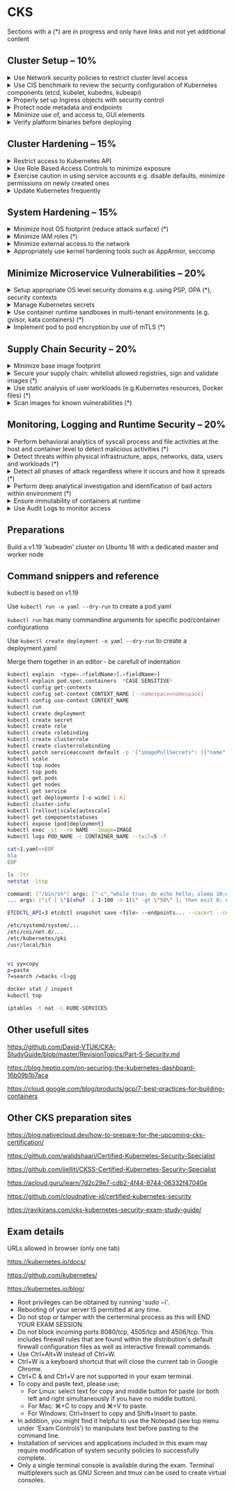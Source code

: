 # CKS

Sections with a (*) are in progress and only have links and not yet additional content

## Cluster Setup – 10%

<details><summary>Use Network security policies to restrict cluster level access</summary>

```bash
kubectl explain NetworkPolicy.spec
```

NetworkPolicy's are applied to a namespace. The spec.podSelector defines criteria for the namespace.

Default deny all ingress

```yaml
apiVersion: networking.k8s.io/v1
kind: NetworkPolicy
metadata:
  name: default-deny-ingress
spec:
  podSelector: {}
  policyTypes:
  - Ingress
```

Default allow all ingress

```yaml
apiVersion: networking.k8s.io/v1
kind: NetworkPolicy
metadata:
  name: allow-all-ingress
spec:
  podSelector: {}
  ingress:
  - {}
  policyTypes:
  - Ingress
```

Default deny all egress

```yaml
apiVersion: networking.k8s.io/v1
kind: NetworkPolicy
metadata:
  name: default-deny-egress
spec:
  podSelector: {}
  policyTypes:
  - Egress
```

Default allow all egress

```yaml
apiVersion: networking.k8s.io/v1
kind: NetworkPolicy
metadata:
  name: allow-all-egress
spec:
  podSelector: {}
  egress:
  - {}
  policyTypes:
  - Egress
```

Deny all ingress & egress

```yaml
apiVersion: networking.k8s.io/v1
kind: NetworkPolicy
metadata:
  name: default-deny-all
spec:
  podSelector: {}
  policyTypes:
  - Ingress
  - Egress
```

Real world example

```yaml
apiVersion: networking.k8s.io/v1
kind: NetworkPolicy
metadata:
  name: allow-microservice-to-microservice
spec:
  podSelector:
    matchLabels: 
      application: one4all
  policyTypes:
  - Ingress
  ingress:
    - from:
      - podSelector:
          matchLabels:
            application: one4all
      ports:
      - protocol: TCP
        port: 6000
      - protocol: TCP
        port: 5000
```

<https://kubernetes.io/docs/concepts/services-networking/network-policies/>

<https://kubernetes.io/docs/tasks/administer-cluster/securing-a-cluster/>

<https://kubernetes.io/docs/tasks/administer-cluster/declare-network-policy/>

<https://kubernetes.io/blog/2017/10/enforcing-network-policies-in-kubernetes/>

<https://kubernetes.io/docs/tasks/administer-cluster/securing-a-cluster/>

</details>

<details><summary>Use CIS benchmark to review the security configuration of Kubernetes components (etcd, kubelet, kubedns, kubeapi)</summary>

CIS Kubernetes Benchmark v1.6.0

<https://learn.cisecurity.org/l/799323/2020-07-22/28v4r>

<https://cloud.google.com/kubernetes-engine/docs/concepts/cis-benchmarks>

<https://www.cisecurity.org/benchmark/kubernetes/>

<https://docs.microsoft.com/en-us/microsoft-365/compliance/offering-cis-benchmark>

<https://github.com/aquasecurity/kube-bench#running-kube-bench>

<https://cloud.google.com/kubernetes-engine/docs/concepts/cis-benchmarks#default-values>

</details>

<details><summary>Properly set up Ingress objects with security control</summary>

```yaml
apiVersion: extensions/v1beta1
kind: Ingress
metadata:
  name: ingress
  annotations:
    nginx.org/rewrites: "serviceName=srvmdex rewrite=/"
    ingress.kubernetes.io/ssl-redirect: "false"
    kubernetes.io/ingress.class: {{ .Values.ingressclass }}
    nginx.org/websocket-services: "srvcmps-websocketservice"
spec:
  tls:
  - hosts:
      {{- range .Values.ingresshosts }}
        - {{ . | quote }}
      {{- end }}
    secretName: ingresswildcardcert
  rules:
  - host: {{ .Values.ingresshostinternal | quote }}
    http:
      paths:
      - path: /
        backend:
          serviceName: srvcmps
          servicePort: 80
```

<https://kubernetes.io/docs/concepts/services-networking/ingress/>

<https://kubernetes.io/docs/concepts/services-networking/ingress-controllers/>

<https://kubernetes.io/docs/tasks/access-application-cluster/ingress-minikube/>

<https://kubernetes.io/docs/concepts/services-networking/ingress/#tls>

</details>

<details><summary>Protect node metadata and endpoints</summary>

Implement taints & tolerations to place workload

Implement nodeselector to place workload

Implement networksecuritypolicy to prevent access to metadata endpoint

Example code to get metadata on Azure
```bash
curl -H Metadata:true "http://169.254.169.254/metadata/instance?api-version=2020-06-01"
wget -qO- --header="Metadata:true" "http://169.254.169.254/metadata/instance?api-version=2020-06-01"
```

Create network policy file

```yaml
apiVersion: networking.k8s.io/v1
kind: NetworkPolicy
metadata:
  name: deny-specific-endpoint
spec:
  podSelector: {}
  policyTypes:
  - Egress
  egress:
  - to:
    - ipBlock:
        cidr: 0.0.0.0/0
        except:
        - 169.254.169.254/32
```

Create namespace `kubectl create ns test`

Apply policy `kubectl apply -f <file> -n test`

Run a busybox pod `kubectl run wget --image=busybox:1.28 -n test -it --rm /bin/sh`

Test

```bash
wget ...
```

Other links:

<https://kubernetes.io/blog/2016/03/how-container-metadata-changes-your-point-of-view/>

<https://blog.cloud66.com/setting-up-secure-endpoints-in-kubernetes/>

<https://cloud.google.com/kubernetes-engine/docs/how-to/protecting-cluster-metadata>

<https://kubernetes.io/docs/tasks/administer-cluster/securing-a-cluster/#restricting-cloud-metadata-api-access>

<https://docs.aws.amazon.com/AWSEC2/latest/UserGuide/instancedata-data-retrieval.html>

<https://docs.aws.amazon.com/eks/latest/userguide/restrict-ec2-credential-access.html>

</details>

<details><summary>Minimize use of, and access to, GUI elements</summary>

<https://kubernetes.io/docs/tasks/access-application-cluster/web-ui-dashboard/>

<https://blog.heptio.com/on-securing-the-kubernetes-dashboard-16b09b1b7aca>

Create AKS cluster

```bash
az group create -n rg002 -l westeurope
az aks create -n aks002 -g rg002 --node-count 1 -k 1.19.0
az aks get-credentials -n aks002 -g rg002 --admin
az aks install-cli --client-version 1.19.0
copy .azure-kubectl\kubectl.exe c:\SHORTCUTS
kubectl version
```

name: clusterAdmin_rg002_aks002 
organization: system:masters

decode cert `openssl x509 -in cert.crt -text -noout`

Run `kubectl proxy`

Go to <http://localhost:8001/api/v1/namespaces/kube-system/services/https:kubernetes-dashboard:/proxy/#/login>

Clean up

```bash
az group delete -g rg002 --no-wait -y
```

To secure the dashboard

DO NOT SET THE SERVICE TO TYPE LOAD BALANCER

```
kube-system   kubernetes-dashboard        ClusterIP   10.0.145.168   <none>        443/TCP         21m
```

ALTERNATIVE WAY TO ACCESS DASHBOARD

`kubectl port-forward service/kubernetes-dashboard -n kube-system 8443:443`

<https://localhost:8443>

```
kubectl get serviceAccounts <service-account-name> -n <namespace> -o=jsonpath={.secrets[*].name}
kubectl get secret <service-account-secret-name> -n <namespace> -o json

kubectl get serviceAccounts kubernetes-dashboard -n kube-system -o=jsonpath={.secrets[*].name}
kubectl get secret kubernetes-dashboard-token-nxd89 -n kube-system -o json
```

IMPLEMENT RBAC

LIMIT ACCESS FROM THE kubernetes-dashboard SERVICE ACCOUNT

`kubectl get clusterrolebinding kubernetes-dashboard -o yaml`

```yaml
rules:
- apiGroups:
  - metrics.k8s.io
  resources:
  - pods
  - nodes
  verbs:
  - get
  - list
  - watch
```


</details>

<details><summary>Verify platform binaries before deploying</summary>

```bash
echo -n "bla" | sha256sum
cat <binary> | sha256sum
cat <binary> | sha512sum
```

<https://github.com/kubernetes/kubernetes/releases>

<https://kubernetes.io/docs/setup/release/notes/#client-binaries>

<https://kubernetes.io/docs/tasks/tools/install-kubectl/>

```bash
curl -LO "https://storage.googleapis.com/kubernetes-release/release/$(curl -s https://storage.googleapis.com/kubernetes-release/release/stable.txt)/bin/linux/amd64/kubectl"
curl -LO https://storage.googleapis.com/kubernetes-release/release/v1.19.0/bin/linux/amd64/kubectl
```
</details>

## Cluster Hardening – 15%

<details><summary>Restrict access to Kubernetes API</summary>

```bash
kubectl create clusterrole
kubectl create role
kubectl create clusterrolebinding
kubectl create rolebinding
```

```bash
kubectl create serviceaccount podreader
kubectl create role pod-reader --verb=get --verb=list --verb=watch --resource=pods
kubectl create rolebinding podr-view --role=pod-reader --serviceaccount=default:podreader 
```

(clusterrole is *not* namespace bound)

Users: create and sign a cert - username = common name ( group = organization )

ServiceAccount: create service account, authenticate with bearer token

```bash
kubectl get serviceAccounts <service-account-name> -n <namespace> -o=jsonpath={.secrets[*].name}
kubectl get secret <service-account-secret-name> -n <namespace> -o json
```

```bash
openssl genrsa -out ted.key 2048
openssl req -new -key ted.key -subj "/CN=ted" -out ted.csr

cat <<EOF | kubectl apply -f -
apiVersion: certificates.k8s.io/v1
kind: CertificateSigningRequest
metadata:
  name: ted
spec:
  request: $(cat ted.csr | base64 | tr -d '\n')
  signerName: kubernetes.io/kube-apiserver-client
  usages:
  - client auth
EOF

kubectl describe csr ted

kubectl get csr

kubectl certificate approve ted

kubectl get csr ted -o jsonpath='{.status.certificate}' | base64 --decode > ted.crt

mv ~/.kube/config ~/.kube/config.org

kubectl get pods --certificate-authority=/etc/kubernetes/pki/ca.crt --client-key=ted.key --client-certificate=ted.crt --server=https://10.0.0.4:6443 

kubectl create role pod-reader --verb=get --verb=list --verb=watch --resource=pods --kubeconfig=/root/.kube/config.org
kubectl create rolebinding podr-view --role=pod-reader --user=ted  --kubeconfig=/root/.kube/config.org

kubectl get pods --certificate-authority=/etc/kubernetes/pki/ca.crt --client-key=ted.key --client-certificate=ted.crt --server=https://10.0.0.4:6443 

mv ~/.kube/config.org ~/.kube/config
```

<https://kubernetes.io/docs/tasks/administer-cluster/securing-a-cluster/>

<https://kubernetes.io/docs/reference/access-authn-authz/controlling-access/>

<https://cloud.google.com/anthos/gke/docs/on-prem/how-to/hardening-your-cluster>

</details>

<details><summary>Use Role Based Access Controls to minimize exposure </summary>

See previous section

<https://kubernetes.io/docs/reference/access-authn-authz/rbac/>

<https://kubernetes.io/docs/reference/access-authn-authz/authorization/#authorization-modules>

<https://www.youtube.com/watch?v=G3R24JSlGjY>

<https://rbac.dev/>

</details>

<details><summary>Exercise caution in using service accounts e.g. disable defaults, minimize permissions on newly created ones</summary>


```yaml
apiVersion: v1
kind: ServiceAccount
metadata:
  name: build-robot
automountServiceAccountToken: false
```

```yaml
apiVersion: v1
kind: Pod
metadata:
  name: my-pod
spec:
  serviceAccountName: build-robot
  automountServiceAccountToken: false
```

<https://kubernetes.io/docs/reference/access-authn-authz/service-accounts-admin/>

<https://kubernetes.io/docs/tasks/configure-pod-container/configure-service-account/>

<https://docs.armory.io/docs/armory-admin/manual-service-account/>

<https://stackoverflow.com/questions/52583497/how-to-disable-the-use-of-a-default-service-account-by-a-statefulset-deployments>

<https://thenewstack.io/kubernetes-access-control-exploring-service-accounts/>

<https://github.com/kubernetes/kubernetes/issues/57601>

<https://www.cyberark.com/resources/threat-research-blog/securing-kubernetes-clusters-by-eliminating-risky-permissions>

</details>

<details><summary>Update Kubernetes frequently</summary>

<https://kubernetes.io/docs/tasks/administer-cluster/kubeadm/kubeadm-upgrade/>

Two nodes, VM0 & VM1
Version 1.19.0

On VM0

```bash
apt-mark unhold kubeadm
apt-mark unhold kubelet
apt-get update
apt-get install -y kubeadm=1.19.2-00
apt-mark hold kubeadm
kubeadm version
kubectl drain vm0 --ignore-daemonsets --force
kubeadm upgrade plan
kubeadm upgrade apply v1.19.2
apt-get install -y kubelet=1.19.2-00
kubectl uncordon vm0
```

On VM1

```bash
apt-mark unhold kubeadm
apt-get update
apt-get install -y kubeadm=1.19.2-00
apt-mark hold kubeadm
kubeadm version
kubectl drain vm1 --ignore-daemonsets --force
kubeadm upgrade node
apt-get install -y kubelet=1.19.2-00
kubectl uncordon vm1
```

`kubectl get componentstatuses`

```
root@vm0:~# kubectl get pods -o wide
NAME    READY   STATUS    RESTARTS   AGE   IP          NODE   NOMINATED NODE   READINESS GATES
nginx   1/1     Running   0          59s   10.44.0.1   vm1    <none>           <none>
root@vm0:~# kubectl get pods -o wide -A
NAMESPACE     NAME                          READY   STATUS    RESTARTS   AGE   IP          NODE   NOMINATED NODE   READINESS GATES
default       nginx                         1/1     Running   0          61s   10.44.0.1   vm1    <none>           <none>
kube-system   coredns-f9fd979d6-pj6bt       1/1     Running   1          10m   10.32.0.3   vm0    <none>           <none>
kube-system   coredns-f9fd979d6-qnb62       1/1     Running   1          10m   10.32.0.2   vm0    <none>           <none>
kube-system   etcd-vm0                      1/1     Running   1          13m   10.0.0.4    vm0    <none>           <none>
kube-system   kube-apiserver-vm0            1/1     Running   1          11m   10.0.0.4    vm0    <none>           <none>
kube-system   kube-controller-manager-vm0   1/1     Running   2          11m   10.0.0.4    vm0    <none>           <none>
kube-system   kube-proxy-6x6vx              1/1     Running   1          10m   10.0.0.4    vm0    <none>           <none>
kube-system   kube-proxy-zdwpj              1/1     Running   0          10m   10.0.0.5    vm1    <none>           <none>
kube-system   kube-scheduler-vm0            1/1     Running   2          11m   10.0.0.4    vm0    <none>           <none>
kube-system   weave-net-dshq4               2/2     Running   0          34h   10.0.0.5    vm1    <none>           <none>
kube-system   weave-net-wqrqs               2/2     Running   3          34h   10.0.0.4    vm0    <none>           <none>
root@vm0:~# kubectl get nodes -o wide
NAME   STATUS   ROLES    AGE   VERSION   INTERNAL-IP   EXTERNAL-IP   OS-IMAGE             KERNEL-VERSION     CONTAINER-RUNTIME
vm0    Ready    master   34h   v1.19.2   10.0.0.4      <none>        Ubuntu 18.04.5 LTS   5.4.0-1026-azure   docker://19.3.6
vm1    Ready    <none>   34h   v1.19.2   10.0.0.5      <none>        Ubuntu 18.04.5 LTS   5.4.0-1026-azure   docker://19.3.6
root@vm0:~# kubectl version
Client Version: version.Info{Major:"1", Minor:"19", GitVersion:"v1.19.0", GitCommit:"e19964183377d0ec2052d1f1fa930c4d7575bd50", GitTreeState:"clean", BuildDate:"2020-08-26T14:30:33Z", GoVersion:"go1.15", Compiler:"gc", Platform:"linux/amd64"}
Server Version: version.Info{Major:"1", Minor:"19", GitVersion:"v1.19.2", GitCommit:"f5743093fd1c663cb0cbc89748f730662345d44d", GitTreeState:"clean", BuildDate:"2020-09-16T13:32:58Z", GoVersion:"go1.15", Compiler:"gc", Platform:"linux/amd64"}
```

<https://kubernetes.io/docs/setup/release/notes/#client-binaries>

</details>

## System Hardening – 15%

<details><summary>Minimize host OS footprint (reduce attack surface) (*)</summary>

<https://blog.sonatype.com/kubesecops-kubernetes-security-practices-you-should-follow#:~:text=Reduce%20Kubernetes%20Attack%20Surfaces>

<https://www.cisecurity.org/benchmark/distribution_independent_linux/>

<https://www.cisecurity.org/benchmark/red_hat_linux/>

<https://www.cisecurity.org/benchmark/debian_linux/>

<https://www.cisecurity.org/benchmark/centos_linux/>

<https://www.cisecurity.org/benchmark/suse_linux/>

<https://www.cisecurity.org/benchmark/oracle_linux/>

</details>

<details><summary>Minimize IAM roles (*)</summary>

<https://digitalguardian.com/blog/what-principle-least-privilege-polp-best-practice-information-security-and-compliance>

<https://docs.aws.amazon.com/IAM/latest/UserGuide/best-practices.html#grant-least-privilege>

</details>

<details><summary>Minimize external access to the network</summary>

- set loadbalancer to ClusterIP
- implement network policies

<https://help.replicated.com/community/t/managing-firewalls-with-ufw-on-kubernetes/230>

<https://www.linode.com/docs/security/firewalls/configure-firewall-with-ufw/>

<https://docs.microsoft.com/en-us/azure/aks/concepts-security#azure-network-security-groups>

<https://docs.aws.amazon.com/eks/latest/userguide/sec-group-reqs.html>

<https://docs.aws.amazon.com/AWSEC2/latest/UserGuide/ec2-security-groups.html>

</details>

<details><summary>Appropriately use kernel hardening tools such as AppArmor, seccomp</summary>

<https://www.sumologic.com/kubernetes/security/#security-best-practices>

<https://cdn2.hubspot.net/hubfs/1665891/Assets/Container%20Security%20by%20Liz%20Rice%20-%20OReilly%20Apr%202020.pdf>

<https://kubernetes.io/docs/tutorials/clusters/apparmor/>

<https://kubernetes.io/docs/tutorials/clusters/seccomp/>


Seccomp example pod with audit.json

```bash
apiVersion: v1
kind: Pod
metadata:
  name: audit-pod
  labels:
    app: audit-pod
spec:
  securityContext:
    seccompProfile:
      type: Localhost
      localhostProfile: profiles/audit.json
  containers:
  - name: test-container
    image: hashicorp/http-echo:0.2.3
    args:
    - "-text=just made some syscalls!"
    securityContext:
      allowPrivilegeEscalation: false
```

path in pod yaml must be relative, to kubelet seccomp folder

```bash
/var/lib/kubelet/seccomp/profiles/audit.json
```

audit.json

```bash
{
    "defaultAction": "SCMP_ACT_LOG"
}
```

trigger the pod (curl ip:5678) and check the logs `tail -f /var/log/syslog | grep 'http-echo'`

</details>

## Minimize Microservice Vulnerabilities – 20%

<details><summary>Setup appropriate OS level security domains e.g. using PSP, OPA (*), security contexts</summary>

### POD SECURITY POLICY

Ensure PodSecurityPolicy admission controller is active! ( setting on API server)

```yaml
apiVersion: policy/v1beta1
kind: PodSecurityPolicy
metadata:
  name: example
spec:
  privileged: false  # Don't allow privileged pods!
  # The rest fills in some required fields.
  seLinux:
    rule: RunAsAny
  supplementalGroups:
    rule: RunAsAny
  runAsUser:
    rule: RunAsAny
  fsGroup:
    rule: RunAsAny
  volumes:
  - '*'
```

<http://blog.tundeoladipupo.com/2019/06/01/Kubernetes,-PodSecurityPolicy-and-Kubeadm/>

<https://kubernetes.io/docs/concepts/policy/pod-security-policy/>

### OPEN POLICY AGENT 

<https://www.youtube.com/watch?v=Yup1FUc2Qn0>

<https://kubernetes.io/blog/2019/08/06/opa-gatekeeper-policy-and-governance-for-kubernetes/>

<https://www.openpolicyagent.org/docs/v0.12.2/kubernetes-admission-control/>

### SECURITY CONTEXT

<https://kubernetes.io/docs/tasks/configure-pod-container/security-context/>

`kubectl explain pod.spec.securityContext`

`kubectl explain pod.spec.containers.securityContext`
  
Settings in spec.containers.securityContex override spec.containers.securityContext

```yaml
apiVersion: v1
kind: Pod
metadata:
  name: security-context-demo
spec:
  securityContext:
    runAsUser: 1000
    runAsGroup: 3000
    fsGroup: 2000
  volumes:
  - name: sec-ctx-vol
    emptyDir: {}
  containers:
  - name: sec-ctx-demo
    image: busybox
    command: [ "sh", "-c", "sleep 1h" ]
    volumeMounts:
    - name: sec-ctx-vol
      mountPath: /data/demo
    securityContext:
      allowPrivilegeEscalation: false
```
</details>

<details><summary>Manage Kubernetes secrets</summary>

<https://kubernetes.io/docs/concepts/configuration/secret/>

`kubectl create secret generic NAME --from-literal=KEY=VALUE`

`kubectl create secret generic NAME --from-file=KEY=file.txt`

`kubectl create secret generic NAME --from-env-file=file.env`

file.env

```text
KEY1=VALUE1
KEY2=VALUE2
```

`kubectl create secret tls tls-secret --cert=path/to/tls.cert --key=path/to/tls.key`

<https://www.weave.works/blog/managing-secrets-in-kubernetes>

<https://github.com/kubernetes-sigs/secrets-store-csi-driver>

</details>

<details><summary>Use container runtime sandboxes in multi-tenant environments (e.g. gvisor, kata containers) (*)</summary>

<https://gvisor.dev/docs/>

<https://gvisor.dev/docs/user_guide/quick_start/kubernetes/>

<https://thenewstack.io/how-to-implement-secure-containers-using-googles-gvisor/>

<https://platform9.com/blog/kata-containers-docker-and-kubernetes-how-they-all-fit-together/>

<https://github.com/kata-containers/documentation/blob/master/how-to/how-to-use-k8s-with-cri-containerd-and-kata.md>

</details>

<details><summary>Implement pod to pod encryption by use of mTLS (*)</summary>

<https://kubernetes.io/docs/tasks/tls/managing-tls-in-a-cluster/>

<https://developer.ibm.com/technologies/containers/tutorials/istio-security-mtls/>

<https://codeburst.io/mutual-tls-authentication-mtls-de-mystified-11fa2a52e9cf>

<https://www.istioworkshop.io/11-security/01-mtls/>

<https://istio.io/latest/blog/2017/0.1-auth/>

<https://linkerd.io/2/features/automatic-mtls/>

</details>

## Supply Chain Security – 20%

<details><summary>Minimize base image footprint</summary>

<https://kubernetes.io/docs/concepts/workloads/pods/ephemeral-containers/>

```
    gcr.io/distroless/static-debian10
    gcr.io/distroless/base-debian10
    gcr.io/distroless/java-debian10
    gcr.io/distroless/cc-debian10
```

<https://cloud.google.com/blog/products/gcp/kubernetes-best-practices-how-and-why-to-build-small-container-images>

<https://cloud.google.com/solutions/best-practices-for-building-containers#build-the-smallest-image-possible>

<https://cloud.google.com/blog/products/gcp/7-best-practices-for-building-containers>

<https://github.com/GoogleContainerTools/distroless>

</details>

<details><summary>Secure your supply chain: whitelist allowed registries, sign and validate images (*)</summary>

<https://kubernetes.io/docs/reference/access-authn-authz/admission-controllers/#imagepolicywebhook>

<https://kubernetes.io/docs/reference/access-authn-authz/admission-controllers/>

<https://kubernetes.io/blog/2019/03/21/a-guide-to-kubernetes-admission-controllers/>

<https://docs.docker.com/engine/security/trust/content_trust/>

<https://stackoverflow.com/questions/54463125/how-to-reject-docker-registries-in-kubernetes>

<https://github.com/kubernetes/kubernetes/issues/22888>

<https://www.openpolicyagent.org/docs/latest/kubernetes-primer/>

<https://medium.com/sse-blog/container-image-signatures-in-kubernetes-19264ac5d8ce>

</details>

<details><summary>Use static analysis of user workloads (e.g.Kubernetes resources, Docker files) (*)</summary>

<https://kube-score.com/>

<https://bridgecrew.io/blog/kubernetes-static-code-analysis-with-checkov/>

<https://github.com/quay/clair>

</details>

<details><summary>Scan images for known vulnerabilities (*)</summary>

<https://medium.com/better-programming/scan-your-docker-images-for-vulnerabilities-81d37ae32cb3>

<https://github.com/leahnp/clair-klar-kubernetes-demo>

</details>

## Monitoring, Logging and Runtime Security – 20%

<details><summary>Perform behavioral analytics of syscall process and file activities at the host and container level to detect malicious activities (*)</summary>

<https://sysdig.com/blog/how-to-detect-kubernetes-vulnerability-cve-2019-11246-using-falco/>

<https://medium.com/@SkyscannerEng/kubernetes-security-monitoring-at-scale-with-sysdig-falco-a60cfdb0f67a>

<https://kubernetes.io/docs/tutorials/clusters/seccomp/>

</details>

<details><summary>Detect threats within physical infrastructure, apps, networks, data, users and workloads (*)</summary>

<https://www.cncf.io/blog/2020/08/07/common-kubernetes-config-security-threats/>

<https://www.trendmicro.com/vinfo/us/security/news/virtualization-and-cloud/guidance-on-kubernetes-threat-modeling>

<https://www.microsoft.com/security/blog/2020/04/02/attack-matrix-kubernetes/>

</details>

<details><summary>Detect all phases of attack regardless where it occurs and how it spreads (*)</summary

<https://www.threatstack.com/blog/kubernetes-attack-scenarios-part-1>

<https://www.optiv.com/explore-optiv-insights/source-zero/anatomy-kubernetes-attack-how-untrusted-docker-images-fail-us>

></details>

<details><summary>Perform deep analytical investigation and identification of bad actors within environment (*)</summary>

<https://www.stackrox.com/post/2020/05/kubernetes-security-101/>

</details>

<details><summary>Ensure immutability of containers at runtime</summary>

Create a pod with a readonlyrootfilesystem and writeable /tmp dir

```yaml
apiVersion: apps/v1
kind: Deployment
metadata:
  name: app
spec:
  selector:
    matchLabels:
      app.kubernetes.io/name: app
  template:
    metadata:
      labels:
        app.kubernetes.io/name: app
      name: app
    spec:
      containers:
      - env:
        - name: TMPDIR
          value: /tmp
        image: my/app:1.0.0
        name: app
        securityContext:
          readOnlyRootFilesystem: true
        volumeMounts:
        - mountPath: /tmp
          name: tmp
      volumes:
      - emptyDir: {}
        name: tmp
```

<https://kubernetes.io/blog/2018/03/principles-of-container-app-design/>

<https://access.redhat.com/documentation/en-us/red_hat_enterprise_linux_atomic_host/7/html/container_security_guide/keeping_containers_fresh_and_updateable#leveraging_kubernetes_and_openshift_to_ensure_that_containers_are_immutable>

<https://medium.com/sroze/why-i-think-we-should-all-use-immutable-docker-images-9f4fdcb5212f>

<https://techbeacon.com/enterprise-it/immutable-infrastructure-your-systems-can-rise-dead>

</details>

<details><summary>Use Audit Logs to monitor access</summary>

Set `--audit-policy-file` on api server

```
--audit-policy-file string
	Path to the file that defines the audit policy configuration.
```

Example of audit-policy-file: <https://kubernetes.io/docs/tasks/debug-application-cluster/audit/>

<https://kubernetes.io/docs/tasks/debug-application-cluster/audit/>

<https://www.datadoghq.com/blog/monitor-kubernetes-audit-logs/>

<https://docs.sysdig.com/en/kubernetes-audit-logging.html>

</details>

## Preparations

Build a v1.19 'kubeadm' cluster on Ubuntu 18 with a dedicated master and worker node 

## Command snippers and reference 

kubectl is based on v1.19

Use `kubectl run -o yaml --dry-run` to create a pod.yaml

`kubectl run` has many commandline arguments for specific pod/container configurations

Use `kubectl create deployment -o yaml --dry-run` to create a deployment.yaml

Merge them together in an editor - be carefull of indentation


```bash
kubectl explain  <type>.<fieldName>[.<fieldName>]
kubectl explain pod.spec.containers  *CASE SENSITIVE*
kubectl config get-contexts
kubectl config set-context CONTEXT_NAME [--namespace=namespace]
kubectl config use-context CONTEXT_NAME
kubectl run
kubectl create deployment
kubectl create secret
kubectl create role
kubectl create rolebinding
kubectl create clusterrole
kubectl create clusterrolebinding
kubectl patch serviceaccount default -p '{"imagePullSecrets": [{"name": "myregistrykey"}]}'
kubectl scale
kubectl top nodes
kubectl top pods
kubectl get pods
kubectl get nodes
kubectl get service
kubectl get deployments [-o wide] [-A]
kubectl cluster-info
kubectl [rollout|scale|autoscale]
kubectl get componentstatuses
kubectl expose [pod|deployment]
kubectl exec -it --rm NAME --image=IMAGE
kubectl logs POD_NAME -c CONTAINER_NAME --tail=5 -f
```

```bash
cat>1.yaml<<EOF
bla
EOF

ls -ltr
netstat -ltnp

command: ["/bin/sh"] args: ["-c","while true; do echo hello; sleep 10;done"]
... args: ["if [ \"$(shuf -i 1-100 -n 1)\" -gt \"50\" ]; then exit 0; else exit 1; fi"]

ETCDCTL_API=3 etcdctl snapshot save <file> --endpoints... --cacert --cert --key

/etc/systemd/system/...
/etc/cni/net.d/...
/etc/kubernetes/pki
/usr/local/bin


vi yy=copy
p=paste
?=search /=backs <l>gg

docker stat / inspect
kubectl top

iptables -t nat -L KUBE-SERVICES
```

## Other usefull sites

<https://github.com/David-VTUK/CKA-StudyGuide/blob/master/RevisionTopics/Part-5-Security.md>

<https://blog.heptio.com/on-securing-the-kubernetes-dashboard-16b09b1b7aca>

<https://cloud.google.com/blog/products/gcp/7-best-practices-for-building-containers>

## Other CKS preparation sites

<https://blog.nativecloud.dev/how-to-prepare-for-the-upcoming-cks-certification/>

<https://github.com/walidshaari/Certified-Kubernetes-Security-Specialist>

<https://github.com/ijelliti/CKSS-Certified-Kubernetes-Security-Specialist>

<https://acloud.guru/learn/7d2c29e7-cdb2-4f44-8744-06332f47040e>

<https://github.com/cloudnative-id/certified-kubernetes-security>

<https://ravikirans.com/cks-kubernetes-security-exam-study-guide/>

## Exam details

URLs allowed in browser (only one tab)

<https://kubernetes.io/docs/>

<https://github.com/kubernetes/>

<https://kubernetes.io/blog/>

- Root privileges can be obtained by running 'sudo −i'.
- Rebooting of your server IS permitted at any time.
- Do not stop or tamper with the certerminal process as this will END YOUR EXAM SESSION.
- Do not block incoming ports 8080/tcp, 4505/tcp and 4506/tcp. This includes firewall rules that are found within the distribution's default firewall configuration files as well as interactive firewall commands.
- Use Ctrl+Alt+W instead of Ctrl+W.
- Ctrl+W is a keyboard shortcut that will close the current tab in Google Chrome.
- Ctrl+C & and Ctrl+V are not supported in your exam terminal.
- To copy and paste text, please use;
  - For Linux: select text for copy and middle button for paste (or both left and right simultaneously if you have no middle button).
  - For Mac: ⌘+C to copy and ⌘+V to paste.
  - For Windows: Ctrl+Insert to copy and Shift+Insert to paste.
- In addition, you might find it helpful to use the Notepad (see top menu under 'Exam Controls') to manipulate text before pasting to the command line.
- Installation of services and applications included in this exam may require modification of system security policies to successfully complete.
- Only a single terminal console is available during the exam. Terminal multiplexers such as GNU Screen and tmux can be used to create virtual consoles.

